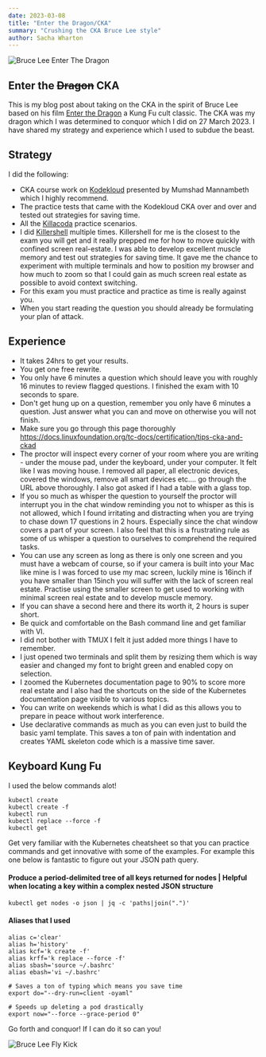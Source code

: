 ```yaml
---
date: 2023-03-08
title: "Enter the Dragon/CKA"
summary: "Crushing the CKA Bruce Lee style"
author: Sacha Wharton
---
```


![Bruce Lee Enter The Dragon](https://wallpapercave.com/wp/wp380284.jpg)

## Enter the ~~Dragon~~ CKA
This is my blog post about taking on the CKA in the spirit of Bruce Lee based on his film [Enter the Dragon](https://www.imdb.com/title/tt0070034/?ref_=tt_sims_tt_i_4) a Kung Fu cult classic.
The CKA was my dragon which I was determined to conquor which I did on 27 March 2023. I have shared my strategy and experience which I used to subdue the beast.

## Strategy

I did the following:
- CKA course work on [Kodekloud](https://kodekloud.com/) presented by Mumshad Mannambeth which I highly recommend.
- The practice tests that came with the Kodekloud CKA over and over and tested out strategies for saving time.
- All the [Killacoda](https://killercoda.com/) practice scenarios.
- I did [Killershell](https://killer.sh/) multiple times. Killershell for me is the closest to the exam you will get and it really prepped me for how to move quickly with confined screen real-estate. I was able to develop excellent muscle memory and test out strategies for saving time. It gave me the chance to experiment with multiple terminals and how to position my browser and how much to zoom so that I could gain as much screen real estate as possible to avoid context switching.
- For this exam you must practice and practice as time is really against you.
- When you start reading the question you should already be formulating your plan of attack.

## Experience
- It takes 24hrs to get your results.
- You get one free rewrite.
- You only have 6 minutes a question which should leave you with roughly 16 minutes to review flagged questions. I finished the exam with 10 seconds to spare.
- Don't get hung up on a question, remember you only have 6 minutes a question. Just answer what you can and move on otherwise you will not finish.
- Make sure you go through this page thoroughly https://docs.linuxfoundation.org/tc-docs/certification/tips-cka-and-ckad
- The proctor will inspect every corner of your room where you are writing - under the mouse pad, under the keyboard, under your computer. It felt like I was moving house. I removed all paper, all electronic devices, covered the windows, remove all smart devices etc.... go through the URL above thoroughly. I also got asked if I had a table with a glass top.
- If you so much as whisper the question to yourself the proctor will interrupt you in the chat window reminding you not to whisper as this is not allowed, which I found irritating and distracting when you are trying to chase down 17 questions in 2 hours. Especially since the chat window covers a part of your screen. I also feel that this is a frustrating rule as some of us whisper a question to ourselves to comprehend the required tasks.
- You can use any screen as long as there is only one screen and you must have a webcam of course, so if your camera is built into your Mac like mine is I was forced to use my mac screen, luckily mine is 16inch if you have smaller than 15inch you will suffer with the lack of screen real estate. Practise using the smaller screen to get used to working with minimal screen real estate and to develop muscle memory.
- If you can shave a second here and there its worth it, 2 hours is super short.
- Be quick and comfortable on the Bash command line and get familiar with VI.
- I did not bother with TMUX I felt it just added more things I have to remember.
- I just opened two terminals and split them by resizing them which is way easier and changed my font to bright green and enabled copy on selection.
- I zoomed the Kubernetes documentation page to 90% to score more real estate and I also had the shortcuts on the side of the Kubernetes documentation page visible to various topics.
- You can write on weekends which is what I did as this allows you to prepare in peace without work interference.
- Use declarative commands as much as you can even just to build the basic yaml template. This saves a ton of pain with indentation and creates YAML skeleton code which is a massive time saver.

## Keyboard Kung Fu

I used the below commands alot!

```
kubectl create
kubectl create -f
kubectl run
kubectl replace --force -f
kubectl get
```

Get very familiar with the Kubernetes cheatsheet so that you can practice commands and get innovative with some of the examples.
For example this one below is fantastic to figure out your JSON path query.

#### Produce a period-delimited tree of all keys returned for nodes | Helpful when locating a key within a complex nested JSON structure
```
kubectl get nodes -o json | jq -c 'paths|join(".")'
```
#### Aliases that I used
```
alias c='clear'
alias h='history'
alias kcf='k create -f'
alias krff='k replace --force -f'
alias sbash='source ~/.bashrc'
alias ebash='vi ~/.bashrc'

# Saves a ton of typing which means you save time
export do="--dry-run=client -oyaml"

# Speeds up deleting a pod drastically
export now="--force --grace-period 0"
```

Go forth and conquor! If I can do it so can you!

![Bruce Lee Fly Kick](https://johnrieber.files.wordpress.com/2015/04/iconic-bruce-lee.jpg)